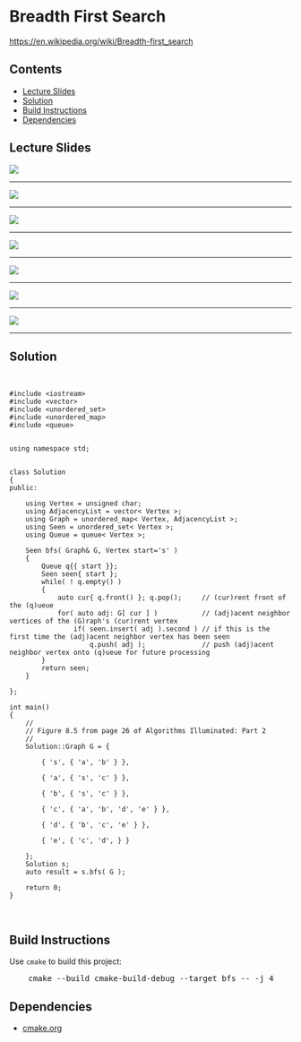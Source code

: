 <h1 id="bfs">Breadth First Search</h1>
<a href="https://en.wikipedia.org/wiki/Breadth-first_search">https://en.wikipedia.org/wiki/Breadth-first_search</a>
<h2>Contents</h2>
<ul>
  <li>
      <a href="#slides">Lecture Slides</a>
  </li>
  <li>
    <a href="#solution">Solution</a>
  </li>
  <li>
    <a href="#build">Build Instructions</a>
  </li>
  <li>
    <a href="#dependencies">Dependencies</a>
  </li>
</ul>

<h2 id="slides">Lecture Slides</h2>
<img src="https://github.com/claytonjwong/Algorithms-Stanford/blob/master/course2/bfs/documentation/bfs_01.png" />
<hr/>
<img src="https://github.com/claytonjwong/Algorithms-Stanford/blob/master/course2/bfs/documentation/bfs_02.png" />
<hr/>
<img src="https://github.com/claytonjwong/Algorithms-Stanford/blob/master/course2/bfs/documentation/bfs_03.png" />
<hr/>
<img src="https://github.com/claytonjwong/Algorithms-Stanford/blob/master/course2/bfs/documentation/bfs_04.png" />
<hr/>
<img src="https://github.com/claytonjwong/Algorithms-Stanford/blob/master/course2/bfs/documentation/bfs_05.png" />
<hr/>
<img src="https://github.com/claytonjwong/Algorithms-Stanford/blob/master/course2/bfs/documentation/bfs_06.png" />
<hr/>
<img src="https://github.com/claytonjwong/Algorithms-Stanford/blob/master/course2/bfs/documentation/bfs_07.png" />
<hr/>


<h2 id="solution">Solution</h2>
<pre>

    #include <iostream>
    #include <vector>
    #include <unordered_set>
    #include <unordered_map>
    #include <queue>
    
    
    using namespace std;
    
    
    class Solution
    {
    public:
    
        using Vertex = unsigned char;
        using AdjacencyList = vector< Vertex >;
        using Graph = unordered_map< Vertex, AdjacencyList >;
        using Seen = unordered_set< Vertex >;
        using Queue = queue< Vertex >;
    
        Seen bfs( Graph& G, Vertex start='s' )
        {
            Queue q{{ start }};
            Seen seen{ start };
            while( ! q.empty() )
            {
                auto cur{ q.front() }; q.pop();     // (cur)rent front of the (q)ueue
                for( auto adj: G[ cur ] )           // (adj)acent neighbor vertices of the (G)raph's (cur)rent vertex
                    if( seen.insert( adj ).second ) // if this is the first time the (adj)acent neighbor vertex has been seen
                        q.push( adj );              // push (adj)acent neighbor vertex onto (q)ueue for future processing
            }
            return seen;
        }
        
    };
    
    int main()
    {
        //
        // Figure 8.5 from page 26 of Algorithms Illuminated: Part 2
        //
        Solution::Graph G = {
    
            { 's', { 'a', 'b' } },
    
            { 'a', { 's', 'c' } },
    
            { 'b', { 's', 'c' } },
    
            { 'c', { 'a', 'b', 'd', 'e' } },
    
            { 'd', { 'b', 'c', 'e' } },
    
            { 'e', { 'c', 'd', } }
    
        };
        Solution s;
        auto result = s.bfs( G );
    
        return 0;
    }

</pre>

<h2 id="build">Build Instructions</h2>
<p>Use <code>cmake</code> to build this project:</p>

<pre>
    cmake --build cmake-build-debug --target bfs -- -j 4
</pre>

<h2 id="dependencies">Dependencies</h2>
<ul>
  <li>
    <a href="https://cmake.org/">cmake.org</a>
  </li>
</ul>

</body>
</html>
